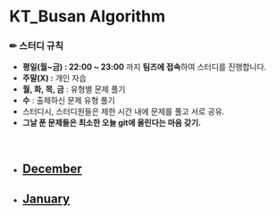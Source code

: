 # KT_Busan Algorithm

### ✏ 스터디 규칙

- **평일(월~금) : 22:00 ~ 23:00** 까지 **팀즈에 접속**하여 스터디를 진행합니다.
- **주말(X) :** 개인 자습
- **월, 화, 목, 금** : 유형별 문제 풀기
- **수** : 출제하신 문제 유형 풀기
- 스터디시, 스터디원들은 제한 시간 내에 문제를 풀고 서로 공유.
- **그날 푼 문제들은 최소한 오늘 git에 올린다는 마음 갖기.**
<br>

- ## [December](12)
- ## [January](1)


